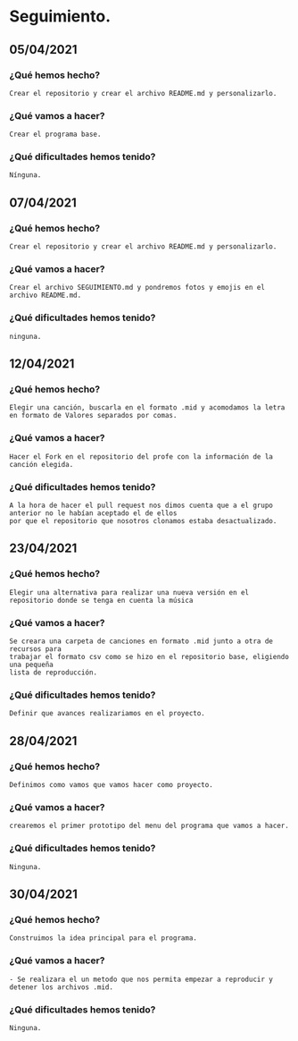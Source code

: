 # Seguimiento. 

## 05/04/2021
### ¿Qué hemos hecho? 
	Crear el repositorio y crear el archivo README.md y personalizarlo.

### ¿Qué vamos a hacer? 
	Crear el programa base. 
  
### ¿Qué dificultades hemos tenido? 
  	Nínguna.

## 07/04/2021
### ¿Qué hemos hecho? 
	Crear el repositorio y crear el archivo README.md y personalizarlo.

### ¿Qué vamos a hacer? 
	Crear el archivo SEGUIMIENTO.md y pondremos fotos y emojis en el archivo README.md.	

### ¿Qué dificultades hemos tenido? 
	ninguna.

## 12/04/2021
### ¿Qué hemos hecho? 
	Elegir una canción, buscarla en el formato .mid y acomodamos la letra en formato de Valores separados por comas.

### ¿Qué vamos a hacer? 
	Hacer el Fork en el repositorio del profe con la información de la canción elegida.

### ¿Qué dificultades hemos tenido? 
	A la hora de hacer el pull request nos dimos cuenta que a el grupo anterior no le habían aceptado el de ellos 
	por que el repositorio que nosotros clonamos estaba desactualizado. 

## 23/04/2021
### ¿Qué hemos hecho? 
	Elegir una alternativa para realizar una nueva versión en el repositorio donde se tenga en cuenta la música

### ¿Qué vamos a hacer? 
	Se creara una carpeta de canciones en formato .mid junto a otra de recursos para
	trabajar el formato csv como se hizo en el repositorio base, eligiendo una pequeña
	lista de reproducción.

### ¿Qué dificultades hemos tenido? 
	Definir que avances realizariamos en el proyecto.

## 28/04/2021
### ¿Qué hemos hecho? 
	Definimos como vamos que vamos hacer como proyecto.

### ¿Qué vamos a hacer? 
	crearemos el primer prototipo del menu del programa que vamos a hacer.

### ¿Qué dificultades hemos tenido? 
	Ninguna.


## 30/04/2021
### ¿Qué hemos hecho? 
	Construimos la idea principal para el programa.

### ¿Qué vamos a hacer? 
	- Se realizara el un metodo que nos permita empezar a reproducir y detener los archivos .mid.

### ¿Qué dificultades hemos tenido? 
	Ninguna.
